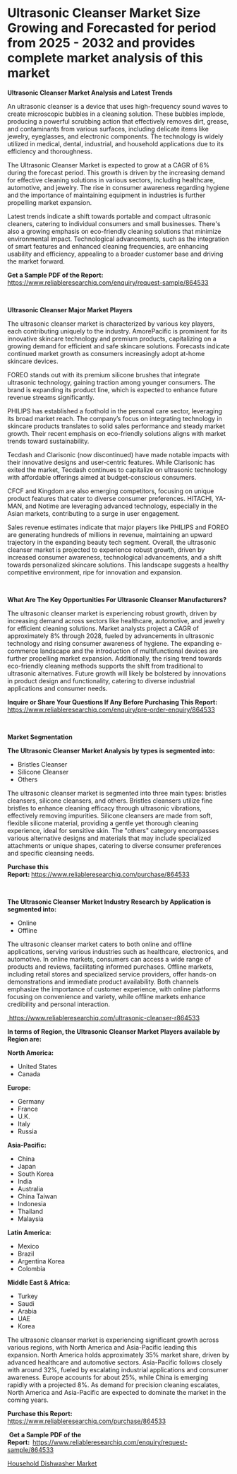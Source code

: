 <p><h1>Ultrasonic Cleanser Market Size Growing and Forecasted for period from 2025 - 2032 and provides complete market analysis of this market</h1></p><p><strong>Ultrasonic Cleanser Market Analysis and Latest Trends</strong></p>
<p><p>An ultrasonic cleanser is a device that uses high-frequency sound waves to create microscopic bubbles in a cleaning solution. These bubbles implode, producing a powerful scrubbing action that effectively removes dirt, grease, and contaminants from various surfaces, including delicate items like jewelry, eyeglasses, and electronic components. The technology is widely utilized in medical, dental, industrial, and household applications due to its efficiency and thoroughness.</p><p>The Ultrasonic Cleanser Market is expected to grow at a CAGR of 6% during the forecast period. This growth is driven by the increasing demand for effective cleaning solutions in various sectors, including healthcare, automotive, and jewelry. The rise in consumer awareness regarding hygiene and the importance of maintaining equipment in industries is further propelling market expansion. </p><p>Latest trends indicate a shift towards portable and compact ultrasonic cleaners, catering to individual consumers and small businesses. There's also a growing emphasis on eco-friendly cleaning solutions that minimize environmental impact. Technological advancements, such as the integration of smart features and enhanced cleaning frequencies, are enhancing usability and efficiency, appealing to a broader customer base and driving the market forward.</p></p>
<p><strong>Get a Sample PDF of the Report:&nbsp;</strong> <a href="https://www.reliableresearchiq.com/enquiry/request-sample/864533?utm_campaign=99&utm_medium=2&utm_source=Github&utm_content=ia&utm_term=08022025&utm_id=ultrasonic-cleanser">https://www.reliableresearchiq.com/enquiry/request-sample/864533</a></p>
<p>&nbsp;</p>
<p><strong>Ultrasonic Cleanser Major Market Players</strong></p>
<p><p>The ultrasonic cleanser market is characterized by various key players, each contributing uniquely to the industry. AmorePacific is prominent for its innovative skincare technology and premium products, capitalizing on a growing demand for efficient and safe skincare solutions. Forecasts indicate continued market growth as consumers increasingly adopt at-home skincare devices.</p><p>FOREO stands out with its premium silicone brushes that integrate ultrasonic technology, gaining traction among younger consumers. The brand is expanding its product line, which is expected to enhance future revenue streams significantly.</p><p>PHILIPS has established a foothold in the personal care sector, leveraging its broad market reach. The company’s focus on integrating technology in skincare products translates to solid sales performance and steady market growth. Their recent emphasis on eco-friendly solutions aligns with market trends toward sustainability.</p><p>Tecdash and Clarisonic (now discontinued) have made notable impacts with their innovative designs and user-centric features. While Clarisonic has exited the market, Tecdash continues to capitalize on ultrasonic technology with affordable offerings aimed at budget-conscious consumers.</p><p>CFCF and Kingdom are also emerging competitors, focusing on unique product features that cater to diverse consumer preferences. HITACHI, YA-MAN, and Notime are leveraging advanced technology, especially in the Asian markets, contributing to a surge in user engagement.</p><p>Sales revenue estimates indicate that major players like PHILIPS and FOREO are generating hundreds of millions in revenue, maintaining an upward trajectory in the expanding beauty tech segment. Overall, the ultrasonic cleanser market is projected to experience robust growth, driven by increased consumer awareness, technological advancements, and a shift towards personalized skincare solutions. This landscape suggests a healthy competitive environment, ripe for innovation and expansion.</p></p>
<p>&nbsp;</p>
<p><strong>What Are The Key Opportunities For Ultrasonic Cleanser Manufacturers?</strong></p>
<p><p>The ultrasonic cleanser market is experiencing robust growth, driven by increasing demand across sectors like healthcare, automotive, and jewelry for efficient cleaning solutions. Market analysts project a CAGR of approximately 8% through 2028, fueled by advancements in ultrasonic technology and rising consumer awareness of hygiene. The expanding e-commerce landscape and the introduction of multifunctional devices are further propelling market expansion. Additionally, the rising trend towards eco-friendly cleaning methods supports the shift from traditional to ultrasonic alternatives. Future growth will likely be bolstered by innovations in product design and functionality, catering to diverse industrial applications and consumer needs.</p></p>
<p><strong>Inquire or Share Your Questions If Any Before Purchasing This Report:</strong> <a href="https://www.reliableresearchiq.com/enquiry/pre-order-enquiry/864533?utm_campaign=99&utm_medium=2&utm_source=Github&utm_content=ia&utm_term=08022025&utm_id=ultrasonic-cleanser">https://www.reliableresearchiq.com/enquiry/pre-order-enquiry/864533</a></p>
<p>&nbsp;</p>
<p><strong>Market Segmentation</strong></p>
<p><strong>The Ultrasonic Cleanser Market Analysis by types is segmented into:</strong></p>
<p><ul><li>Bristles Cleanser</li><li>Silicone Cleanser</li><li>Others</li></ul></p>
<p><p>The ultrasonic cleanser market is segmented into three main types: bristles cleansers, silicone cleansers, and others. Bristles cleansers utilize fine bristles to enhance cleaning efficacy through ultrasonic vibrations, effectively removing impurities. Silicone cleansers are made from soft, flexible silicone material, providing a gentle yet thorough cleaning experience, ideal for sensitive skin. The "others" category encompasses various alternative designs and materials that may include specialized attachments or unique shapes, catering to diverse consumer preferences and specific cleansing needs.</p></p>
<p><strong>Purchase this Report:&nbsp;</strong><a href="https://www.reliableresearchiq.com/purchase/864533?utm_campaign=99&utm_medium=2&utm_source=Github&utm_content=ia&utm_term=08022025&utm_id=ultrasonic-cleanser">https://www.reliableresearchiq.com/purchase/864533</a></p>
<p>&nbsp;</p>
<p><strong>The Ultrasonic Cleanser Market Industry Research by Application is segmented into:</strong></p>
<p><ul><li>Online</li><li>Offline</li></ul></p>
<p><p>The ultrasonic cleanser market caters to both online and offline applications, serving various industries such as healthcare, electronics, and automotive. In online markets, consumers can access a wide range of products and reviews, facilitating informed purchases. Offline markets, including retail stores and specialized service providers, offer hands-on demonstrations and immediate product availability. Both channels emphasize the importance of customer experience, with online platforms focusing on convenience and variety, while offline markets enhance credibility and personal interaction.</p></p>
<p><a href="https://www.reliableresearchiq.com/ultrasonic-cleanser-r864533?utm_campaign=99&utm_medium=2&utm_source=Github&utm_content=ia&utm_term=08022025&utm_id=ultrasonic-cleanser">&nbsp;https://www.reliableresearchiq.com/ultrasonic-cleanser-r864533</a></p>
<p><strong>In terms of Region, the Ultrasonic Cleanser Market Players available by Region are:</strong></p>
<p>
    <p> <strong> North America: </strong>
        <ul>
            <li>United States</li>
            <li>Canada</li>
        </ul>
        </p> 
    <p> <strong> Europe: </strong>
        <ul>
            <li>Germany</li>
            <li>France</li>
            <li>U.K.</li>
            <li>Italy</li>
            <li>Russia</li>
        </ul>
        </p> 
    <p> <strong> Asia-Pacific: </strong>
        <ul>
            <li>China</li>
            <li>Japan</li>
            <li>South Korea</li>
            <li>India</li>
            <li>Australia</li>
            <li>China Taiwan</li>
            <li>Indonesia</li>
            <li>Thailand</li>
            <li>Malaysia</li>
        </ul>
        </p> 
    <p> <strong> Latin America: </strong>
        <ul>
            <li>Mexico</li>
            <li>Brazil</li>
            <li>Argentina Korea</li>
            <li>Colombia</li>
        </ul>
        </p> 
    <p> <strong> Middle East & Africa: </strong>
        <ul>
            <li>Turkey</li>
            <li>Saudi</li>
            <li>Arabia</li>
            <li>UAE</li>
            <li>Korea</li>
        </ul>
    </p>
    </p>
<p><p>The ultrasonic cleanser market is experiencing significant growth across various regions, with North America and Asia-Pacific leading this expansion. North America holds approximately 35% market share, driven by advanced healthcare and automotive sectors. Asia-Pacific follows closely with around 32%, fueled by escalating industrial applications and consumer awareness. Europe accounts for about 25%, while China is emerging rapidly with a projected 8%. As demand for precision cleaning escalates, North America and Asia-Pacific are expected to dominate the market in the coming years.</p></p>
<p><strong>Purchase this Report: </strong><a href="https://www.reliableresearchiq.com/purchase/864533?utm_campaign=99&utm_medium=2&utm_source=Github&utm_content=ia&utm_term=08022025&utm_id=ultrasonic-cleanser">https://www.reliableresearchiq.com/purchase/864533</a></p>
<p>&nbsp;<strong>Get a Sample PDF of the Report:&nbsp;&nbsp;</strong><a href="https://www.reliableresearchiq.com/enquiry/request-sample/864533?utm_campaign=99&utm_medium=2&utm_source=Github&utm_content=ia&utm_term=08022025&utm_id=ultrasonic-cleanser">https://www.reliableresearchiq.com/enquiry/request-sample/864533</a></p>
<p><strong></strong></p>
<p><p><a href="https://github.com/darusesrak/Market-Research-Report-List-1/blob/main/household-dishwasher-market.md?utm_campaign=99&utm_medium=2&utm_source=Github&utm_content=ia&utm_term=08022025&utm_id=ultrasonic-cleanser">Household Dishwasher Market</a></p></p>